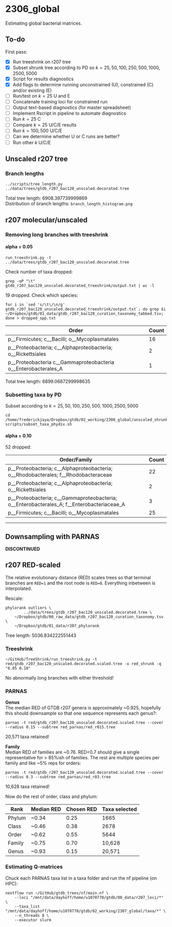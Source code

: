 # 2306_global

Estimating global bacterial matrices.  

## To-do  

First pass:  
- [x] Run treeshrink on r207 tree  
- [x] Subset shrunk tree according to PD so $k = {25, 50, 100, 250, 500, 1000, 2500, 5000}$  
- [x] Script for results diagnostics  
- [x] Add flags to determine running unconstrained (U), constrained (C) and/or
existing (E)  
- [ ] Run/test on $k=25$ U and E  
- [ ] Concatenate training loci for constrained run 
- [ ] Output text-based diagnostics (for master spreadsheet)  
- [ ] Implement Rscript in pipeline to automate diagnostics  
- [ ] Run $k=25$ C
- [ ] Compare $k=25$ U/C/E results  
- [ ] Run $k={100,500}$ U/C/E  
- [ ] Can we determine whether U or C runs are better?  
- [ ] Run other $k$ U/C/E  

## Unscaled r207 tree  

### Branch lengths  
```
../scripts/tree_length.py ../data/trees/gtdb_r207_bac120_unscaled.decorated.tree
```  
Total tree length: 6908.397739999869  
Distribution of branch lengths: `branch_length_histogram.png`  

## r207 molecular/unscaled

### Removing long branches with treeshrink

#### alpha = 0.05
```
run_treeshrink.py -t ../data/trees/gtdb_r207_bac120_unscaled.decorated.tree
```  

Check number of taxa dropped:
```
grep -oP "\t" gtdb_r207_bac120_unscaled.decorated_treeshrink/output.txt | wc -l
```  

19 dropped. Check which species:
```
for i in `sed 's/\t\/\n/g' gtdb_r207_bac120_unscaled.decorated_treeshrink/output.txt`; do grep $i ~/Dropbox/gtdb/01_data/gtdb_r207_bac120_curation_taxonomy_tabbed.tsv; done > dropped_spp.txt
```  

| Order                                                            | Count |
| ---------------------------------------------------------------- | ----- |
| p__Firmicutes; c__Bacilli; o__Mycoplasmatales                    | 16    |
| p__Proteobacteria; c__Alphaproteobacteria; o__Rickettsiales      | 2     |
| p__Proteobacteria  c__Gammaproteobacteria  o__Enterobacterales_A | 1     |  

Total tree length: 6899.0687299998635

### Subsetting taxa by PD  

Subset according to $k={25,50,100,250,500,1000,2500,5000}$  
```
cd /home/frederickjaya/Dropbox/gtdb/02_working/2308_global/unscaled_shrunk0.05
scripts/subset_taxa_phydiv.sh
```  

#### alpha = 0.10

52 dropped:

| Order/Family                                                                              | Count |
| ----------------------------------------------------------------------------------------- | ----- |
| p__Proteobacteria; c__Alphaproteobacteria; o__Rhodobacterales; f__Rhodobacteraceae        | 22    |
| p__Proteobacteria; c__Alphaproteobacteria; o__Rickettsiales                               | 2     |
| p__Proteobacteria; c__Gammaproteobacteria; o__Enterobacterales_A; f__Enterobacteriaceae_A | 3     |
| p__Firmicutes; c__Bacilli; o__Mycoplasmatales                                             | 25    |
---  

## Downsampling with PARNAS  

**DISCONTINUED**  

## r207 RED-scaled  

The relative evolutionary distance (RED) scales trees so that terminal branches are `RED=1` and the root node is `RED=0`. Everything inbetween is interpolated. 

Rescale:
```
phylorank outliers \
        ../data/trees/gtdb_r207_bac120_unscaled.decorated.tree \
	~/Dropbox/gtdb/00_raw_data/gtdb_r207_bac120_curation_taxonomy.tsv \
	~/Dropbox/gtdb/01_data/r207_phylorank
``` 

Tree length: 5036.834222551443  

### Treeshrink  

```
~/GitHub/TreeShrink/run_treeshrink.py -t red/gtdb_r207_bac120_unscaled.decorated.scaled.tree -o red_shrunk -q "0.05 0.10"
```

No abnormally long branches with either threshold!  

### PARNAS   

**Genus**  
The median RED of GTDB r207 genera is approximately ~0.925, hopefully this should downsample so that one sequence represents each genus?:  
```
parnas -t red/gtdb_r207_bac120_unscaled.decorated.scaled.tree --cover --radius 0.15 --subtree red_parnas/red_r015.tree
```

20,571 taxa retained!

**Family**  
Median RED of families are ~0.76. RED<0.7 should give a single representative for > 85%ish of families. The rest are multiple species per family and like ~5% reps for orders:  

```
parnas -t red/gtdb_r207_bac120_unscaled.decorated.scaled.tree --cover --radius 0.3 --subtree red_parnas/red_r03.tree
```  

10,628 taxa retained!  

Now do the rest of order, class and phylum:  

| Rank   | Median RED | Chosen RED | Taxa selected |
| ------ | ---------- | ---------- | ------------- |
| Phylum | ~0.34      | 0.25       | 1665          |
| Class  | ~0.46      | 0.38       | 2678          |
| Order  | ~0.62      | 0.55       | 5644          |
| Family | ~0.75      | 0.70       | 10,628        |
| Genus  | ~0.93      | 0.15       | 20,571        |

### Estimating Q-matrices  

Chuck each PARNAS taxa list in a taxa folder and run the nf pipeline (on HPC):  
```
nextflow run ~/GitHub/gtdb_trees/nf/main.nf \
	--loci "/mnt/data/dayhoff/home/u1070770/gtdb/00_data/r207_loci/*" \
	--taxa_list "/mnt/data/dayhoff/home/u1070770/gtdb/02_working/2307_global/taxa/*" \
	--n_threads 8 \
	--executor slurm
```  
